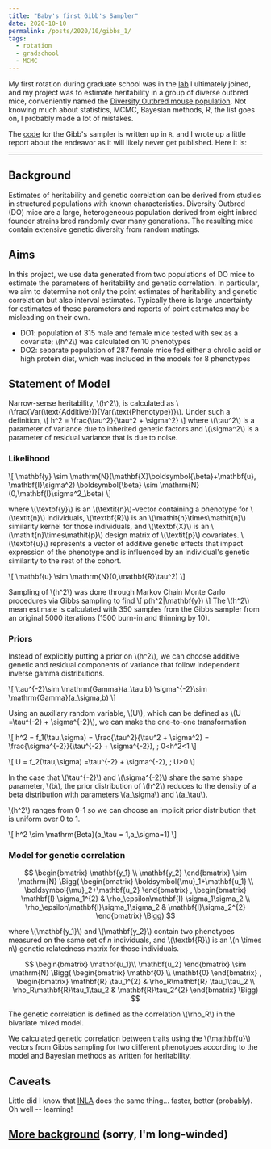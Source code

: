 ```yaml
---
title: "Baby's first Gibb's Sampler"
date: 2020-10-10  
permalink: /posts/2020/10/gibbs_1/
tags:
  - rotation
  - gradschool
  - MCMC
---
```


My first rotation during graduate school was in the [lab](https://www.valdarlab.unc.edu) I ultimately joined, and my project was to estimate heritability in a group of diverse outbred mice, conveniently named the [Diversity Outbred mouse population](https://www.ncbi.nlm.nih.gov/pmc/articles/PMC3524832/). Not knowing much about statistics, MCMC, Bayesian methods, R, the list goes on, I probably made a lot of mistakes.

The [code](https://github.com/kathiesun/h2_src) for the Gibb's sampler is written up in `R`, and I wrote up a little report about the endeavor as it will likely never get published. Here it is:

-------------

## Background
Estimates of heritability and genetic correlation can be derived from studies in structured populations with known characteristics. Diversity Outbred (DO) mice are a large, heterogeneous population derived from eight inbred founder strains bred randomly over many generations. The resulting mice contain extensive genetic diversity from random matings.


## Aims
In this project, we use data generated from two populations of DO mice to estimate the parameters of heritability and genetic correlation. In particular, we aim to determine not only the point estimates of heritability and genetic correlation but also interval estimates. Typically there is large uncertainty for estimates of these parameters and reports of point estimates may be misleading on their own.
  - DO1: population of 315 male and female mice tested with sex as a covariate; \\(h^2\\) was calculated on 10 phenotypes
  - DO2: separate population of 287 female mice fed either a chrolic acid or high protein diet, which was included in the models for 8 phenotypes

## Statement of Model

Narrow-sense heritability, \\(h^2\\), is calculated as \\(\frac{Var(\text{Additive})}{Var(\text{Phenotype})}\\). Under such a definition,
\\[ h^2 = \frac{\tau^2}{\tau^2 + \sigma^2} \\]
where \\(\tau^2\\) is a parameter of variance due to inherited genetic factors and \\(\sigma^2\\) is a parameter of residual variance that is due to noise.

### Likelihood
\\[
\mathbf{y} \sim \mathrm{N}(\mathbf{X}\boldsymbol{\beta}+\mathbf{u}, \mathbf{I}\sigma^2)
\boldsymbol{\beta} \sim \mathrm{N}(0,\mathbf{I}\sigma^2_\beta)
\\]

where \\(\textbf{y}\\) is an \\(\textit{n}\\)-vector containing a phenotype for \\(\textit{n}\\) individuals, \\(\textbf{R}\\) is an \\(\mathit{n}\times\mathit{n}\\) similarity kernel for those individuals, and \\(\textbf{X}\\) is an \\(\mathit{n}\times\mathit{p}\\) design matrix of \\(\textit{p}\\) covariates. \\(\textbf{u}\\) represents a vector of additive genetic effects that impact expression of the phenotype and is influenced by an individual's genetic similarity to the rest of the cohort.

\\[
\mathbf{u} \sim \mathrm{N}(0,\mathbf{R}\tau^2)
\\]

Sampling of \\(h^2\\) was done through Markov Chain Monte Carlo procedures via Gibbs sampling to find
\\[
p(h^2|\mathbf{y})
\\]
The \\(h^2\\) mean estimate is calculated with 350 samples from the Gibbs sampler from an original 5000 iterations (1500 burn-in and thinning by 10).

### Priors
Instead of explicitly putting a prior on \\(h^2\\), we can choose additive genetic and residual components of variance that follow independent inverse gamma distributions.

\\[
\tau^{-2}\sim \mathrm{Gamma}(a_\tau,b)
\sigma^{-2}\sim \mathrm{Gamma}(a_\sigma,b)
\\]

Using an auxillary random variable, \\(U\\), which can be defined as \\(U =\tau^{-2} + \sigma^{-2}\\), we can make the one-to-one transformation

\\[
h^2 = f_1(\tau,\sigma) = \frac{\tau^2}{\tau^2 + \sigma^2} = \frac{\sigma^{-2}}{\tau^{-2} + \sigma^{-2}}, \; 0<h^2<1
\\]

\\[
U = f_2(\tau,\sigma) =\tau^{-2} + \sigma^{-2}, \; U>0
\\]

In the case that \\(\tau^{-2}\\) and \\(\sigma^{-2}\\) share the same shape parameter, \\(b\\), the prior distribution of \\(h^2\\) reduces to the density of a beta distribution with parameters \\(a_\sigma\\) and \\(a_\tau\\).

\\(h^2\\) ranges from 0-1 so we can choose an implicit prior distribution that is uniform over 0 to 1.

\\[
h^2 \sim \mathrm{Beta}(a_\tau = 1,a_\sigma=1)
\\]

### Model for genetic correlation

$$
\begin{bmatrix}
		\mathbf{y_1}  \\
		\mathbf{y_2}
\end{bmatrix}
\sim \mathrm{N} \Bigg(
\begin{bmatrix}
  	\boldsymbol{\mu}_1+\mathbf{u_1} \\
		\boldsymbol{\mu}_2+\mathbf{u_2}
\end{bmatrix} ,
\begin{bmatrix}
		\mathbf{I} \sigma_1^{2}                   & \rho_\epsilon\mathbf{I} \sigma_1\sigma_2  \\
		\rho_\epsilon\mathbf{I}\sigma_1\sigma_2   & \mathbf{I}\sigma_2^{2}
\end{bmatrix}
\Bigg)
$$

where \\(\mathbf{y_1}\\) and \\(\mathbf{y_2}\\) contain two phenotypes measured on the same set of _n_ individuals, and \\(\textbf{R}\\) is an \\(n \times n\\) genetic relatedness matrix for those individuals.

$$
\begin{bmatrix}
		\mathbf{u_1}\\
		\mathbf{u_2}
\end{bmatrix}
\sim
\mathrm{N} \Bigg(
\begin{bmatrix}
		\mathbf{0}  \\
		\mathbf{0}
\end{bmatrix} ,
\begin{bmatrix}
		\mathbf{R} \tau_1^{2}         & \rho_R\mathbf{R} \tau_1\tau_2  \\
		\rho_R\mathbf{R}\tau_1\tau_2  & \mathbf{R}\tau_2^{2}
\end{bmatrix}
\Bigg)
$$

The genetic correlation is defined as the correlation \\(\rho_R\\) in the bivariate mixed model.

We calculated genetic correlation between traits using the \\(\mathbf{u}\\) vectors from Gibbs sampling for two different phenotypes according to the model and Bayesian methods as written for heritability.

## Caveats
Little did I know that [INLA](https://www.ncbi.nlm.nih.gov/pmc/articles/PMC3737164/) does the same thing... faster, better (probably). Oh well -- learning!


## [More background](/random/2020/10/gibbs_2/) (sorry, I'm long-winded)
